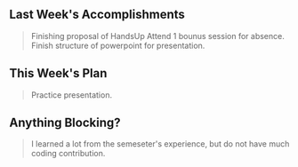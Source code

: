 ## Last Week's Accomplishments

> Finishing proposal of HandsUp
> Attend 1 bounus session for absence.
> Finish structure of powerpoint for presentation.

## This Week's Plan

> Practice presentation.

## Anything Blocking?

> I learned a lot from the semeseter's experience, but do not have much coding contribution.
